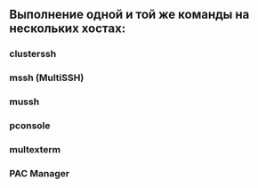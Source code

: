 ## Выполнение одной и той же команды на нескольких хостах:

### clusterssh
### mssh (MultiSSH)
### mussh
### pconsole
### multexterm
### PAC Manager